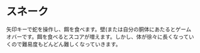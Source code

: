 # スネーク

矢印キーで蛇を操作し、餌を食べます。壁(または自分の胴体にあたるとゲームオバーです。餌を食べるとスコアが増えます。しかし、体が徐々に長くなっていくので難易度もどんどん難しくなっていきます。